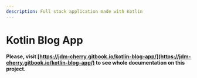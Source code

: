 ```yaml
---
description: Full stack application made with Kotlin
---
```


# Kotlin Blog App

#### Please, visit [https://jdm-cherry.gitbook.io/kotlin-blog-app/](https://jdm-cherry.gitbook.io/kotlin-blog-app/) to see whole documentation on this project.

